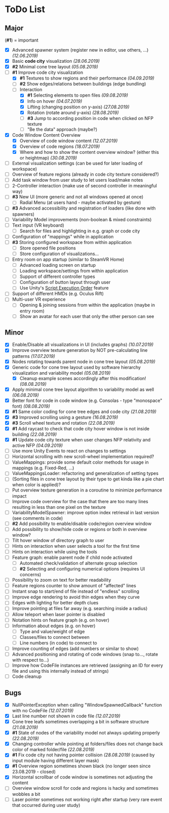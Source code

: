 # ToDo List

## Major

(**#1**) = important

- [X] Advanced spawner system (register new in editor, use others, ...) *(12.06.2019)*
- [X] Basic **code city** visualization *(28.06.2019)*
- [X] **#2** Minimal cone tree layout *(05.08.2019)*
- [ ] **#1** Improve code city visualization
  - [X] **#1** Textures to show regions and their performance *(04.09.2019)*
  - [ ] **#2** Show edges/relations between buildings (edge bundling)
  - [ ] Interaction
    - [X] **#1** Selecting elements to open files *(09.08.2019)*
    - [X] Info on hover *(04.07.2019)*
    - [X] Lifting (changing position on y-axis) *(27.08.2019)*
    - [X] Rotation (rotate around y-axis) *(28.08.2019)*
    - [ ] **#3** Jump to according position in code when clicked on NFP texture
    - [ ] "Be the data" approach (maybe?)
- [X] Code Window Content Overview
  - [X] Overview of code window content *(12.07.2019)*
  - [X] Overview of code regions *(18.07.2019)*
  - [X] Where and how to show the content overview window? (either this or heightmap) *(30.08.2019)*
- [ ] External visualization settings (can be used for later loading of workspace)
- [ ] Overview of feature regions (already in code city texture considered?)
- [ ] Add task window from user study to let users load/make notes
- [ ] 2-Controller interaction (make use of second controller in meaningful way)
- [ ] **#3** New UI (more generic and not all windows opened at once)
  - [ ] Radial Menu (at users hand - maybe activated by gesture)
- [ ] **#3** Advanced accessibility and registration of loaders (like done with spawners)
- [ ] Variability Model improvements (non-boolean & mixed constraints)
- [ ] Text input (VR keyboard)
  - [ ] Search for files and highlighting in e.g. graph or code city
- [ ] Configuration of "mappings" while in application
- [ ] **#3** Storing configured workspace from within application
  - [ ] Store opened file positions
  - [ ] Store configuration of visualizations...
- [ ] Entry room on app startup (similar to SteamVR Home)
  - [ ] Advanced loading screen on startup
  - [ ] Loading workspace/settings from within application
  - [ ] Support of different controller types
  - [ ] Configuration of button layout through user
  - [ ] Use Unity's [Script Execution Order](https://docs.unity3d.com/Manual/class-MonoManager.html) feature
- [ ] Support of different HMDs (e.g. Oculus Rift)
- [ ] Multi-user VR experience
  - [ ] Opening & joining sessions from within the application (maybe in entry room)
  - [ ] Show an avatar for each user that only the other person can see

## Minor
- [X] Enable/Disable all visualizations in UI (includes graphs) *(10.07.2019)*
- [X] Improve overview texture generation by NOT pre-calculating line patterns *(17.07.2019)*
- [X] Nodes rotating towards parent node in cone tree layout *(05.08.2019)*
- [X] Generic code for cone tree layout used by software hierarchy visualization and variability model *(05.08.2019)*
  - [X] Cleanup example scenes accordingly after this modification! *(08.08.2019)*
- [X] Apply minimal cone tree layout algorithm to variability model as well *(06.08.2019)*
- [X] Better font for code in code window (e.g. Consolas - type "monospace" font) *(08.08.2019)*
- [X] **#1** Same color coding for cone tree edges and code city *(21.08.2019)*
- [X] **#3** Improved scrolling using a gesture *(16.08.2019)*
- [X] **#3** Scroll wheel texture and rotation *(22.08.2019)*
- [X] **#1** Add raycast to check that code city hover window is not inside building *(22.08.2019)*
- [X] **#1** Update code city texture when user changes NFP relativity and active NFP *(04.09.2019)*
- [ ] Use more Unity Events to react on changes to settings
- [ ] Horizontal scrolling with new scroll-wheel implementation required?
- [ ] ValueMappings: provide some default color methods for usage in mappings (e.g. Fixed-Red, ...)
- [ ] ValueMappingsLoader: refactoring and generalization of setting types
- [ ] \(Sorting files in cone tree layout by their type to get kinda like a pie chart when color is applied\)?
- [ ] Put overview texture generation in a coroutine to minimize performance impact
- [ ] Improve code overview for the case that there are too many lines resulting in less than one pixel on the texture
- [ ] VariabilityModelSpawner: improve option index retrieval in last version (see comments in code)
- [ ] **#2** Add possibility to enable/disable code/region overview window
- [ ] Add possibility to show/hide code or regions or both in overview window?
- [ ] Tilt hover window of directory graph to user
- [ ] Hints on interaction when user selects a tool for the first time
- [ ] Hints on interaction while using the tools
- [ ] Feature graph: enable parent node if child node activated
  - [ ] Automated check/validation of alternate group selection
  - [ ] **#2** Selecting and configuring numerical options (requires UI concerns)
- [ ] Possibility to zoom on text for better readability
- [ ] Feature regions counter to show amount of "affected" lines
- [ ] Instant snap to start/end of file instead of "endless" scrolling
- [ ] Improve edge rendering to avoid thin edges when they curve
- [ ] Edges with lighting for better depth clues
- [ ] Improve pointing at files far away (e.g. searching inside a radius)
- [ ] Allow teleport when laser pointer is disabled
- [ ] Notation hints on feature graph (e.g. on hover)
- [ ] Information about edges (e.g. on hover)
  - [ ] Type and value/weight of edge
  - [ ] Classes/files to connect between
  - [ ] Line numbers (in code) to connect to
- [ ] Improve counting of edges (add numbers or similar to show)
- [ ] Advanced positioning and rotating of code windows (snap to..., rotate with respect to...)
- [ ] Improve how CodeFile instances are retrieved (assigning an ID for every file and using this internally instead of strings)
- [ ] Code cleanup

## Bugs
- [X] NullPointerException when calling "WindowSpawnedCallback" function with no CodeFile *(12.07.2019)*
- [X] Last line number not shown in code file *(12.07.2019)*
- [X] Cone tree leafs sometimes overlapping a bit in software structure *(21.08.2019)*
- [X] **#1** State of nodes of the variability model not always updating properly *(22.08.2019)*
- [X] Changing controller while pointing at folders/files does not change back color of marked folder/file *(22.08.2019)*
- [X] **#1** Fix code city not having pointer collision *(28.08.2019)* (caused by input module having different layer mask)
- [X] **#1** Overview region sometimes shown black (no longer seen since 23.08.2019 - closed)
- [X] Horizontal scrollbar of code window is sometimes not adjusting the content
- [ ] Overview window scroll for code and regions is hacky and sometimes wobbles a bit
- [ ] Laser pointer sometimes not working right after startup (very rare event that occurred during user study)
